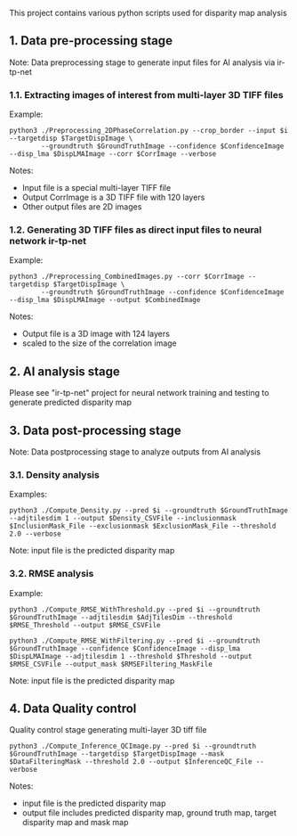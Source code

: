 This project contains various python scripts used for disparity map analysis


## 1. Data pre-processing stage

Note: Data preprocessing stage to generate input files for AI analysis via ir-tp-net

### 1.1. Extracting images of interest from multi-layer 3D TIFF files

Example:
``` 
python3 ./Preprocessing_2DPhaseCorrelation.py --crop_border --input $i --targetdisp $TargetDispImage \
		--groundtruth $GroundTruthImage --confidence $ConfidenceImage --disp_lma $DispLMAImage --corr $CorrImage --verbose
```

Notes:
 - Input file is a special multi-layer TIFF file
 - Output CorrImage is a 3D TIFF file with 120 layers
 - Other output files are 2D images

### 1.2. Generating 3D TIFF files as direct input files to neural network ir-tp-net

Example:
``` 
python3 ./Preprocessing_CombinedImages.py --corr $CorrImage --targetdisp $TargetDispImage \
		--groundtruth $GroundTruthImage --confidence $ConfidenceImage --disp_lma $DispLMAImage --output $CombinedImage
``` 
Notes: 
 - Output file is a 3D image with 124 layers
  - scaled to the size of the correlation image

## 2. AI analysis stage

Please see "ir-tp-net" project for neural network training and testing to generate predicted disparity map


## 3. Data post-processing stage

Note: Data postprocessing stage to analyze outputs from AI analysis

###  3.1. Density analysis

Examples:
``` 
python3 ./Compute_Density.py --pred $i --groundtruth $GroundTruthImage --adjtilesdim 1 --output $Density_CSVFile --inclusionmask $InclusionMask_File --exclusionmask $ExclusionMask_File --threshold 2.0 --verbose
``` 

Note: input file is the predicted disparity map

###  3.2. RMSE analysis

Example:
``` 
python3 ./Compute_RMSE_WithThreshold.py --pred $i --groundtruth $GroundTruthImage --adjtilesdim $AdjTilesDim --threshold $RMSE_Threshold --output $RMSE_CSVFile
			
python3 ./Compute_RMSE_WithFiltering.py --pred $i --groundtruth $GroundTruthImage --confidence $ConfidenceImage --disp_lma $DispLMAImage --adjtilesdim 1 --threshold $Threshold --output $RMSE_CSVFile --output_mask $RMSEFiltering_MaskFile
``` 

Note: input file is the predicted disparity map


## 4. Data Quality control

Quality control stage generating multi-layer 3D tiff file

``` 
python3 ./Compute_Inference_QCImage.py --pred $i --groundtruth $GroundTruthImage --targetdisp $TargetDispImage --mask $DataFilteringMask --threshold 2.0 --output $InferenceQC_File --verbose
``` 

Notes: 
 - input file is the predicted disparity map
 - output file includes predicted disparity map, ground truth map, target disparity map and mask map

